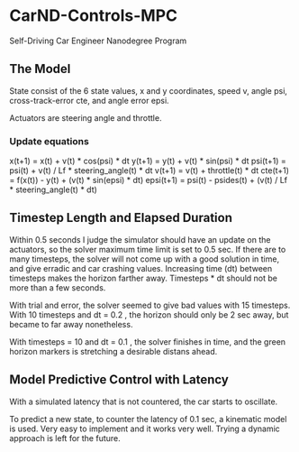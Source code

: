# CarND-Controls-MPC
Self-Driving Car Engineer Nanodegree Program

## The Model

State consist of the 6 state values, x and y coordinates, speed v, angle psi, cross-track-error cte, and angle error epsi.

Actuators are steering angle and throttle.

### Update equations
x(t+1) = x(t) + v(t) * cos(psi) * dt
y(t+1) = y(t) + v(t) * sin(psi) * dt
psi(t+1) = psi(t) + v(t) / Lf * steering_angle(t) * dt
v(t+1) = v(t) + throttle(t) * dt
cte(t+1) = f(x(t)) - y(t) + (v(t) * sin(epsi) * dt)
epsi(t+1) = psi(t) - psides(t) + (v(t) / Lf * steering_angle(t) * dt)


## Timestep Length and Elapsed Duration
Within 0.5 seconds I judge the simulator should have an update on the actuators, so the solver maximum time limit is set to 0.5 sec.
If there are to many timesteps, the solver will not come up with a good solution in time, and give erradic and car crashing values.
Increasing time (dt) between timesteps makes the horizon farther away. Timesteps * dt should not be more than a few seconds.

With trial and error, the solver seemed to give bad values with 15 timesteps. With 10 timesteps and dt = 0.2 , the horizon should only be 2 sec away,
but became to far away nonetheless. 

With timesteps = 10 and dt = 0.1 , the solver finishes in time, and the green horizon markers is stretching a desirable distans ahead.

## Model Predictive Control with Latency
With a simulated latency that is not countered, the car starts to oscillate. 

To predict a new state, to counter the latency of 0.1 sec, a kinematic model is used. Very easy to implement and it works very well.
Trying a dynamic approach is left for the future.